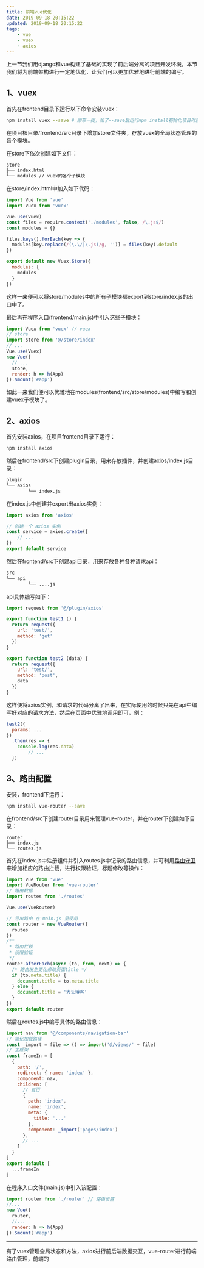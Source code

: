 ```yaml
---
title: 前端vue优化
date: 2019-09-18 20:15:22
updated: 2019-09-18 20:15:22
tags:
    - vue
    - vuex
    - axios
---
```

上一节我们用django和vue构建了基础的实现了前后端分离的项目开发环境，本节我们将为前端架构进行一定地优化，让我们可以更加优雅地进行前端的编写。

## 1、vuex

首先在frontend目录下运行以下命令安装vuex：

```bash
npm install vuex --save # 顺带一提，加了--save后运行npm install初始化项目时就会下载该模块，方便部署
```

在项目根目录/frontend/src目录下增加store文件夹，存放vuex的全局状态管理的各个模块。

在store下依次创建如下文件：

```bash
store
├── index.html
└── modules // vuex的各个子模块
```

在store/index.html中加入如下代码：

```javascript
import Vue from 'vue'
import Vuex from 'vuex'

Vue.use(Vuex)
const files = require.context('./modules', false, /\.js$/)
const modules = {}

files.keys().forEach(key => {
  modules[key.replace(/(\.\/|\.js)/g, '')] = files(key).default
})

export default new Vuex.Store({
  modules: {
    modules
  }
})
```

这样一来便可以将store/modules中的所有子模块都export到store/index.js的出口中了。

最后再在程序入口(frontend/main.js)中引入这些子模块：

```javascript
import Vuex from 'vuex' // vuex
// store
import store from '@/store/index'
// ...
Vue.use(Vuex)
new Vue({
  // ...
  store,
  render: h => h(App)
}).$mount('#app')
```

如此一来我们便可以优雅地在modules(frontend/src/store/modules)中编写和创建vuex子模块了。

## 2、axios

首先安装axios，在项目frontend目录下运行：

```bash
npm install axios
```

然后在frontend/src下创建plugin目录，用来存放插件，并创建axios/index.js目录：

```bash
plugin
└── axios
		└── index.js
```

在index.js中创建并export出axios实例：

```javascript
import axios from 'axios'

// 创建一个 axios 实例
const service = axios.create({
	// ...
})
export default service
```

然后在frontend/src下创建api目录，用来存放各种各种请求api：

```bash
src
└── api
		└── ....js
```

api具体编写如下：

```javascript
import request from '@/plugin/axios'

export function test1 () {
  return request({
    url: 'test/',
    method: 'get'
  })
}

export function test2 (data) {
  return request({
    url: 'test/',
    method: 'post',
    data
  })
}
```

这样便将axios实例，和请求的代码分离了出来，在实际使用的时候只先在api中编写好对应的请求方法，然后在页面中优雅地调用即可，例：

```javascript
test2({
  params: ...
})
  .then(res => {
    console.log(res.data)
		// ...
  })
```

## 3、路由配置

安装，frontend下运行：

```bash
npm install vue-router --save
```

在frontend/src下创建router目录用来管理vue-router，并在router下创建如下目录：

```
router
├── index.js
└── routes.js
```

首先在index.js中注册组件并引入routes.js中记录的路由信息，并可利用[路由守卫](https://www.jianshu.com/p/dcf5ce5f3ed7)来增加相应的路由拦截，进行权限验证，标题修改等操作：

```javascript
import Vue from 'vue'
import VueRouter from 'vue-router'
// 路由数据
import routes from './routes'

Vue.use(VueRouter)

// 导出路由 在 main.js 里使用
const router = new VueRouter({
  routes
})
/**
 * 路由拦截
 * 权限验证
 */
router.afterEach(async (to, from, next) => {
  /* 路由发生变化修改页面title */
  if (to.meta.title) {
    document.title = to.meta.title
  } else {
    document.title = '大头博客'
  }
})
export default router
```

然后在routes.js中编写具体的路由信息：

```js
import nav from '@/components/navigation-bar'
// 简化加载路径
const _import = file => () => import('@/views/' + file)
// 主框架
const frameIn = [
  {
    path: '/',
    redirect: { name: 'index' },
    component: nav,
    children: [
      // 首页
      {
        path: 'index',
        name: 'index',
        meta: {
          title: '...'
        },
        component: _import('pages/index')
      },
      // ...
    ]
  }
]
export default [
  ...frameIn
]
```

在程序入口文件(main.js)中引入该配置：

```js
import router from './router' // 路由设置
//...
new Vue({
  router,
  //...
  render: h => h(App)
}).$mount('#app')
```

---

有了vuex管理全局状态和方法，axios进行前后端数据交互，vue-router进行前端路由管理，前端的